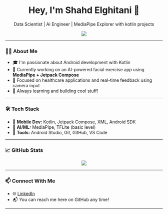 <h1 align="center">Hey, I'm Shahd Elghitani 👋</h1>
<p align="center"> Data Scientist | Ai Engineer |  MediaPipe Explorer with kotlin projects</p>

<p align="center">
  <img src="https://readme-typing-svg.herokuapp.com?font=Fira+Code&size=22&pause=1000&center=true&vCenter=true&width=435&lines=Kotlin+Lover+💜;AI+in+Healthcare+Projects+🤖;Facial+Exercises+App+with+MediaPipe;Welcome+to+my+GitHub!">
</p>

---

### 👩‍💻 About Me

- 🎓 I'm passionate about Android development with Kotlin
- 🤖 Currently working on an AI-powered facial exercise app using **MediaPipe + Jetpack Compose**
- 🎯 Focused on healthcare applications and real-time feedback using camera input
- 🚀 Always learning and building cool stuff!

---

### 🛠 Tech Stack
- 📱 **Mobile Dev:** Kotlin, Jetpack Compose, XML, Android SDK
- 🤖 **AI/ML:** MediaPipe, TFLite (basic level)
- 🔧 **Tools:** Android Studio, Git, GitHub, VS Code

---

### 📈 GitHub Stats
<p align="center">
  <img src="https://github-readme-stats.vercel.app/api?username=shahdelghitani&show_icons=true&theme=tokyonight&hide_border=true" />
</p>

---

### 📫 Connect With Me
- 🌐 [LinkedIn](https://www.linkedin.com/in/shahd-elghitani-011b3a274)
- 📬 You can reach me here on GitHub any time!

---

